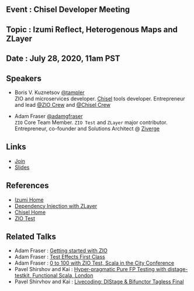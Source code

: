 ## Event : Chisel Developer Meeting

## Topic : Izumi Reflect, Heterogenous Maps and ZLayer

## Date : July 28, 2020, 11am PST

## Speakers 
* Boris V. Kuznetsov [@tampler]() <br>
ZIO and microservices developer. [Chisel](https://www.chisel-lang.org/) tools developer. Entrepreneur and lead [@ZIO Crew](https://github.com/zio-crew/) and [@Chisel Crew](https://github.com/chisel-crew/)

* Adam Fraser [@adamgfraser](https://github.com/adamgfraser/) <br>
`ZIO` Core Team Member. `ZIO Test` and `ZLayer` major contributor. Entrepreneur, co-founder and Solutions Architect @ [Ziverge](https://ziverge.com/about/)

## Links

* [Join](https://sifive.zoom.us/j/928945582)
* [Slides](https://slides.com/ourcrew/reflection)

## References
* [Izumi Home](https://izumi.7mind.io/)
* [Dependency Injection with ZLayer](https://github.com/adamgfraser/solving-the-dependency-injection-problem-with-zio/blob/master/solving-the-dependency-injection-problem-with-zio.pdf)
* [Chisel Home](https://www.chisel-lang.org/)
* [ZIO Test](https://zio.dev/docs/usecases/usecases_testing)

## Related Talks
* Adam Fraser : [Getting started with ZIO](https://www.youtube.com/watch?v=6A1SA5Be9qw)
* Adam Fraser : [Test Effects First Class](https://www.youtube.com/watch?v=SctHB29cLXk)
* Adam Fraser : [0 to 100 with ZIO Test, Scala in the City Conference](https://www.youtube.com/watch?v=qDFfVinjDPQ)
* Pavel Shirshov and Kai : [Hyper-pragmatic Pure FP Testing with distage-testkit, Functional Scala, London](https://www.youtube.com/watch?v=CzpvjkUukAs)
* Pavel Shirvhov and Kai : [Livecoding: DIStage & Bifunctor Tagless Final](https://www.youtube.com/watch?v=C0srg5T0E4o&t=4971)
